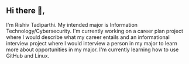 ## Hi there 👋,
I'm Rishiv Tadiparthi. My intended major is Information Technology/Cybersecurity. 
I'm currently working on a career plan project where I would describe what my career entails and an informational interview project where I would interview a person in my major to learn more about opportunities in my major. 
I'm currently learning how to use GitHub and Linux.



<!--
**rishivgt/rishivgt** is a ✨ _special_ ✨ repository because its `README.md` (this file) appears on your GitHub profile.


Here are some ideas to get you started:

- 🔭 I’m currently working on...
- 🌱 I’m currently learning ... 
- 👯 I’m looking to collaborate on ...
- 🤔 I’m looking for help with ...
- 💬 Ask me about ...
- 📫 How to reach me: ...
- 😄 Pronouns: ...
- ⚡ Fun fact: ...
-->
